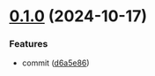 # [0.1.0](https://github.com/sahksas/auto-release-trial/compare/v0.0.1...v0.1.0) (2024-10-17)


### Features

* commit ([d6a5e86](https://github.com/sahksas/auto-release-trial/commit/d6a5e86a074d00124ea640cb3260d05cf956c811))
